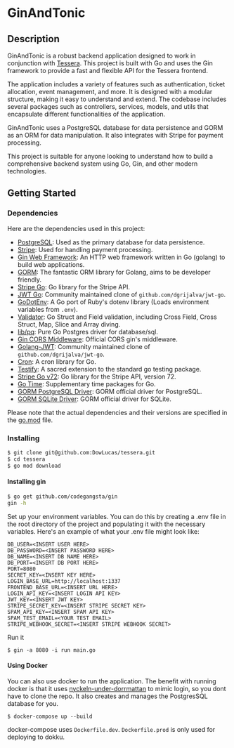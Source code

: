 # GinAndTonic

## Description

GinAndTonic is a robust backend application designed to work in conjunction with [Tessera](https://github.com/DowLucas/tessera). This project is built with Go and uses the Gin framework to provide a fast and flexible API for the Tessera frontend.

The application includes a variety of features such as authentication, ticket allocation, event management, and more. It is designed with a modular structure, making it easy to understand and extend. The codebase includes several packages such as controllers, services, models, and utils that encapsulate different functionalities of the application.

GinAndTonic uses a PostgreSQL database for data persistence and GORM as an ORM for data manipulation. It also integrates with Stripe for payment processing.

This project is suitable for anyone looking to understand how to build a comprehensive backend system using Go, Gin, and other modern technologies.

## Getting Started

### Dependencies

Here are the dependencies used in this project:

- [PostgreSQL](https://www.postgresql.org/): Used as the primary database for data persistence.
- [Stripe](https://stripe.com/): Used for handling payment processing.
- [Gin Web Framework](https://github.com/gin-gonic/gin): An HTTP web framework written in Go (golang) to build web applications.
- [GORM](https://gorm.io/gorm): The fantastic ORM library for Golang, aims to be developer friendly.
- [Stripe Go](https://github.com/stripe/stripe-go): Go library for the Stripe API.
- [JWT Go](https://github.com/golang-jwt/jwt): Community maintained clone of `github.com/dgrijalva/jwt-go`.
- [GoDotEnv](https://github.com/joho/godotenv): A Go port of Ruby's dotenv library (Loads environment variables from `.env`).
- [Validator](https://github.com/go-playground/validator): Go Struct and Field validation, including Cross Field, Cross Struct, Map, Slice and Array diving.
- [lib/pq](https://github.com/lib/pq): Pure Go Postgres driver for database/sql.
- [Gin CORS Middleware](https://github.com/gin-contrib/cors): Official CORS gin's middleware.
- [Golang-JWT](https://github.com/golang-jwt/jwt): Community maintained clone of `github.com/dgrijalva/jwt-go`.
- [Cron](https://github.com/robfig/cron): A cron library for Go.
- [Testify](https://github.com/stretchr/testify): A sacred extension to the standard go testing package.
- [Stripe Go v72](https://github.com/stripe/stripe-go): Go library for the Stripe API, version 72.
- [Go Time](https://golang.org/x/time): Supplementary time packages for Go.
- [GORM PostgreSQL Driver](https://gorm.io/docs/connecting_to_the_database.html#PostgreSQL): GORM official driver for PostgreSQL.
- [GORM SQLite Driver](https://gorm.io/docs/connecting_to_the_database.html#SQLite): GORM official driver for SQLite.

Please note that the actual dependencies and their versions are specified in the [go.mod](go.mod) file.

### Installing

```bash
$ git clone git@github.com:DowLucas/tessera.git
$ cd tessera
$ go mod download
```

#### Installing gin

```bash
$ go get github.com/codegangsta/gin
gin -h
```

Set up your environment variables. You can do this by creating a .env file in the root directory of the project and populating it with the necessary variables. Here's an example of what your .env file might look like:

```
DB_USER=<INSERT USER HERE>
DB_PASSWORD=<INSERT PASSWORD HERE>
DB_NAME=<INSERT DB NAME HERE>
DB_PORT=<INSERT DB PORT HERE>
PORT=8080
SECRET_KEY=<INSERT KEY HERE>
LOGIN_BASE_URL=http://localhost:1337
FRONTEND_BASE_URL=<INSERT URL HERE>
LOGIN_API_KEY=<INSERT LOGIN API KEY>
JWT_KEY=<INSERT JWT KEY>
STRIPE_SECRET_KEY=<INSERT STRIPE SECRET KEY>
SPAM_API_KEY=<INSERT SPAM API KEY>
SPAM_TEST_EMAIL=<YOUR TEST EMAIL>
STRIPE_WEBHOOK_SECRET=<INSERT STRIPE WEBHOOK SECRET>
```

Run it

```
$ gin -a 8080 -i run main.go
```

#### Using Docker

You can also use docker to run the application. The benefit with running docker is that it uses [nyckeln-under-dorrmattan](https://github.com/datasektionen/nyckeln-under-dorrmattan) to mimic login, so you dont have to clone the repo. It also creates and manages the PostgresSQL database for you.

    $ docker-compose up --build

docker-compose uses `Dockerfile.dev`. `Dockerfile.prod` is only used for deploying to dokku.
